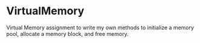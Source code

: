 # VirtualMemory
Virtual Memory assignment to write my own methods to initialize a memory pool, allocate a memory block, and free memory.
